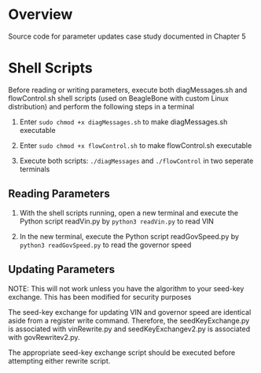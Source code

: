 # Overview

Source code for parameter updates case study documented in Chapter 5

# Shell Scripts

Before reading or writing parameters, execute both diagMessages.sh and flowControl.sh shell scripts (used on BeagleBone with custom Linux distribution) and perform the following steps in a terminal

1) Enter `sudo chmod +x diagMessages.sh` to make diagMessages.sh executable

2) Enter `sudo chmod +x flowControl.sh` to make flowControl.sh executable

3) Execute both scripts: `./diagMessages` and `./flowControl` in two seperate terminals

## Reading Parameters

1) With the shell scripts running, open a new terminal and execute the Python script readVin.py by `python3 readVin.py` to read VIN

2) In the new terminal, execute the Python script readGovSpeed.py by `python3 readGovSpeed.py` to read the governor speed

## Updating Parameters

NOTE: This will not work unless you have the algorithm to your seed-key exchange. This has been modified for security purposes

The seed-key exchange for updating VIN and governor speed are identical aside from a register write command. Therefore, the seedKeyExchange.py is associated with vinRewrite.py and seedKeyExchangev2.py is associated with govRewritev2.py.

The appropriate seed-key exchange script should be executed before attempting either rewrite script.